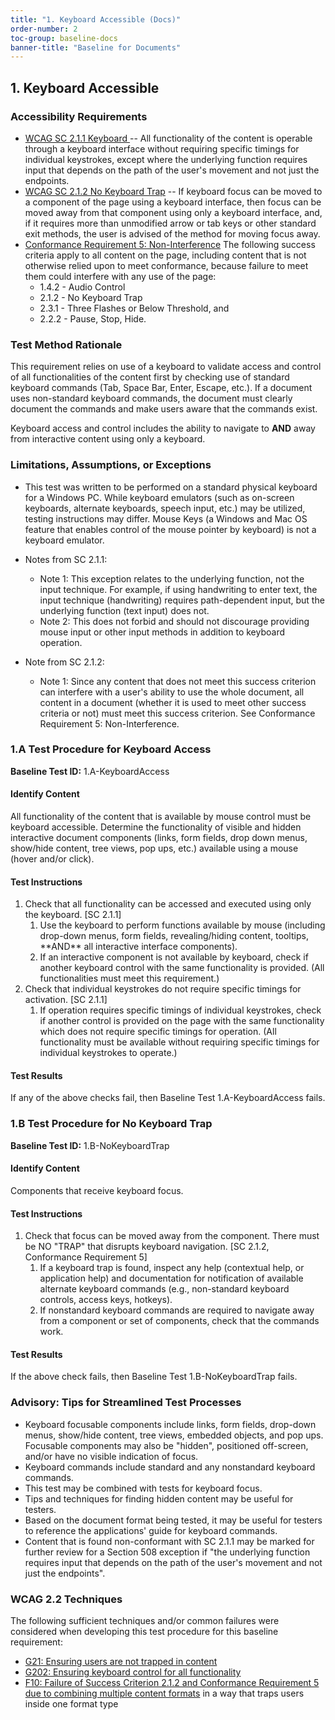 ```yaml
---
title: "1. Keyboard Accessible (Docs)"
order-number: 2
toc-group: baseline-docs
banner-title: "Baseline for Documents"
---
```


## 1. Keyboard Accessible
### Accessibility Requirements

- [WCAG SC 2.1.1 Keyboard ](https://www.w3.org/WAI/WCAG22/Understanding/keyboard)-- All functionality of the content is operable through a keyboard interface without requiring specific timings for individual keystrokes, except where the underlying function requires input that depends on the path of the user's movement and not just the endpoints.
- [WCAG SC 2.1.2 No Keyboard Trap](https://www.w3.org/WAI/WCAG22/Understanding/no-keyboard-trap) -- If keyboard focus can be moved to a component of the page using a keyboard interface, then focus can be moved away from that component using only a keyboard interface, and, if it requires more than unmodified arrow or tab keys or other standard exit methods, the user is advised of the method for moving focus away.
- [Conformance Requirement 5: Non-Interference](https://www.w3.org/WAI/WCAG22/Understanding/conformance#conf-req5) The following success criteria apply to all content on the page, including content that is not otherwise relied upon to meet conformance, because failure to meet them could interfere with any use of the page:
    -   1.4.2 - Audio Control
    -   2.1.2 - No Keyboard Trap
    -   2.3.1 - Three Flashes or Below Threshold, and
    -   2.2.2 - Pause, Stop, Hide.

### Test Method Rationale

This requirement relies on use of a keyboard to validate access and control of all functionalities of the content first by checking use of standard keyboard commands (Tab, Space Bar, Enter, Escape, etc.). If a document uses non-standard keyboard commands, the document must clearly document the commands and make users aware that the commands exist.

Keyboard access and control includes the ability to navigate to **AND** away from interactive content using only a keyboard.

### Limitations, Assumptions, or Exceptions

-   This test was written to be performed on a standard physical keyboard for a Windows PC. While keyboard emulators (such as on-screen keyboards, alternate keyboards, speech input, etc.) may be utilized, testing instructions may differ. Mouse Keys (a Windows and Mac OS feature that enables control of the mouse pointer by keyboard) is not a keyboard emulator.

-   Notes from SC 2.1.1:

    -   Note 1: This exception relates to the underlying function, not the input technique. For example, if using handwriting to enter text, the input technique (handwriting) requires path-dependent input, but the underlying function (text input) does not.
    -   Note 2: This does not forbid and should not discourage providing mouse input or other input methods in addition to keyboard operation.

-   Note from SC 2.1.2:

    -   Note 1: Since any content that does not meet this success criterion can interfere with a user's ability to use the whole document, all content in a document (whether it is used to meet other success criteria or not) must meet this success criterion. See Conformance Requirement 5: Non-Interference.

### 1.A Test Procedure for Keyboard Access

**Baseline Test ID:** 1.A-KeyboardAccess

#### Identify Content

<p id="d1aIC">All functionality of the content that is available by mouse control must be keyboard accessible. Determine the functionality of visible and hidden interactive document components (links, form fields, drop down menus, show/hide content, tree views, pop ups, etc.) available using a mouse (hover and/or click).</p>

#### Test Instructions

<ol id="d1aTI">
    <li id="d1aTI-1">Check that all functionality can be accessed and executed using only the keyboard. [SC 2.1.1]
        <ol>
            <li id="d1aTI-1a">Use the keyboard to perform functions available by mouse (including drop-down menus, form fields, revealing/hiding content, tooltips, **AND** all interactive interface components).</li>
            <li id="d1aTI-1b">If an interactive component is not available by keyboard, check if another keyboard control with the same functionality is provided. (All functionalities must meet this requirement.)</li>
        </ol>
    </li>
    <li id="d1aTI-2">Check that individual keystrokes do not require specific timings for activation. [SC 2.1.1]
        <ol>
            <li id="d1aTI-2a">If operation requires specific timings of individual keystrokes, check if another control is provided on the page with the same functionality which does not require specific timings for operation. (All functionality must be available without requiring specific timings for individual keystrokes to operate.)</li>
        </ol>
    </li>
</ol>

#### Test Results

<p id="d1aTR">If any of the above checks fail, then Baseline Test 1.A-KeyboardAccess fails.</p>

### 1.B Test Procedure for No Keyboard Trap

**Baseline Test ID:** 1.B-NoKeyboardTrap

#### Identify Content

<p id="d1bIC">Components that receive keyboard focus.</p>

#### Test Instructions

<ol id="d1bTI">
    <li id="d1bTI-1">Check that focus can be moved away from the component. There must be NO "TRAP" that disrupts keyboard navigation. [SC 2.1.2, Conformance Requirement 5]
        <ol>
            <li id="d1bTI-1a">If a keyboard trap is found, inspect any help (contextual help, or application help) and documentation for notification of available alternate keyboard commands (e.g., non-standard keyboard controls, access keys, hotkeys).</li>
            <li id="d1bTI-1b">If nonstandard keyboard commands are required to navigate away from a component or set of components, check that the commands work.</li>
        </ol>
    </li>
</ol>



#### Test Results

<p id="d1bTR">If the above check fails, then Baseline Test 1.B-NoKeyboardTrap fails.</p>

### Advisory: Tips for Streamlined Test Processes
-   Keyboard focusable components include links, form fields, drop-down menus, show/hide content, tree views, embedded objects, and pop ups. Focusable components may also be "hidden", positioned off-screen, and/or have no visible indication of focus.
-   Keyboard commands include standard and any nonstandard keyboard commands.
-   This test may be combined with tests for keyboard focus.
-   Tips and techniques for finding hidden content may be useful for testers.
-   Based on the document format being tested, it may be useful for testers to reference the applications' guide for keyboard commands.
-   Content that is found non-conformant with SC 2.1.1 may be marked for further review for a Section 508 exception if "the underlying function requires input that depends on the path of the user's movement and not just the endpoints".

### WCAG 2.2 Techniques

The following sufficient techniques and/or common failures were considered when developing this test procedure for this baseline requirement:
-   [G21: Ensuring users are not trapped in content](https://www.w3.org/WAI/WCAG22/Techniques/general/G21)
-   [G202: Ensuring keyboard control for all functionality](https://www.w3.org/WAI/WCAG22/Techniques/general/G202)
-   [F10: Failure of Success Criterion 2.1.2 and Conformance Requirement 5 due to combining multiple content formats](https://www.w3.org/WAI/WCAG22/Techniques/failures/F10) in a way that traps users inside one format type
